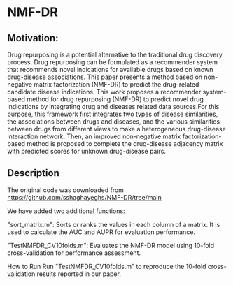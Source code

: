 # NMF-DR

## Motivation:
Drug repurposing is a potential alternative to the traditional drug discovery process. Drug repurposing can be formulated as a recommender system that recommends novel indications for available drugs based on known drug-disease associations. This paper presents a method based on non-negative matrix factorization (NMF-DR) to predict the drug-related candidate disease indications. This work proposes a recommender system-based method for drug repurposing (NMF-DR) to predict novel drug indications by integrating drug and diseases related data sources.For this purpose, this framework first integrates two types of disease similarities, the associations between drugs and diseases, and the various similarities between drugs from different views to make a heterogeneous drug-disease interaction network. Then, an improved non-negative matrix factorization-based method is proposed to complete the drug-disease adjacency matrix with predicted scores for unknown drug-disease pairs.

## Description

The original code was downloaded from https://github.com/sshaghayeghs/NMF-DR/tree/main

We have added two additional functions:

"sort_matrix.m": Sorts or ranks the values in each column of a matrix. It is used to calculate the AUC and AUPR for evaluation performance.

"TestNMFDR_CV10folds.m": Evaluates the NMF-DR model using 10-fold cross-validation for performance assessment.

How to Run
Run "TestNMFDR_CV10folds.m" to reproduce the 10-fold cross-validation results reported in our paper.
